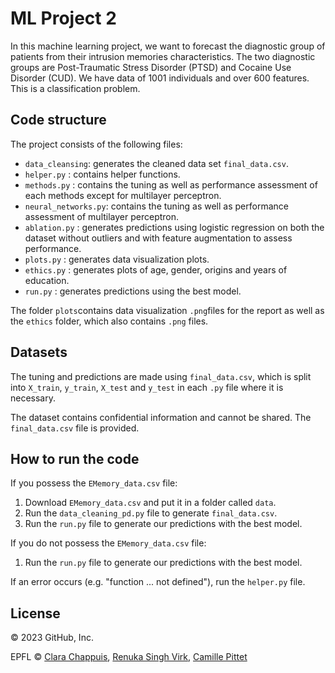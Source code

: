 # ML Project 2
In this machine learning project, we want to forecast the diagnostic group of patients from their intrusion memories characteristics. The two diagnostic groups are Post-Traumatic Stress Disorder (PTSD) and Cocaine Use Disorder (CUD). We have data of 1001 individuals and over 600 features. This is a classification problem. 


## Code structure
The project consists of the following files:
- `data_cleansing`: generates the cleaned data set `final_data.csv`.
- `helper.py` : contains helper functions.
- `methods.py` : contains the tuning as well as performance assessment of each methods except for multilayer perceptron.
- `neural_networks.py`: contains the tuning as well as performance assessment of multilayer perceptron. 
- `ablation.py` : generates predictions using logistic regression on both the dataset without outliers and with feature augmentation to assess performance.
- `plots.py` : generates data visualization plots.
- `ethics.py` : generates plots of age, gender, origins and years of education.
- `run.py` : generates predictions using the best model.

  
The folder `plots`contains data visualization `.png`files for the report as well as the `ethics` folder, which also contains `.png` files.

## Datasets
The tuning and predictions are made using `final_data.csv`, which is split into `X_train`, `y_train`, `X_test` and `y_test` in each `.py` file where it is necessary.

The dataset contains confidential information and cannot be shared.
The `final_data.csv` file is provided.

## How to run the code 
If you possess the `EMemory_data.csv` file:
1. Download `EMemory_data.csv` and put it in a folder called `data`.
2. Run the `data_cleaning_pd.py` file to generate `final_data.csv`.   
3. Run the `run.py` file to generate our predictions with the best model.  

If you do not possess the `EMemory_data.csv` file:
1. Run the `run.py` file to generate our predictions with the best model.

   
If an error occurs (e.g. "function ... not defined"), run the `helper.py` file.

## License
© 2023 GitHub, Inc.


EPFL © [Clara Chappuis](https://github.com/clarachappuis), [Renuka Singh Virk](https://github.com/renukasinghvirk), [Camille Pittet](https://github.com/camicc)

